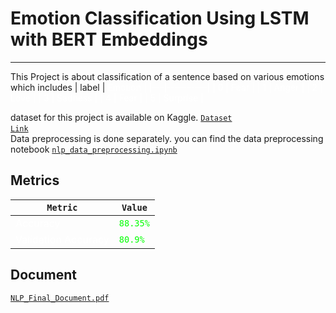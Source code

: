 # Emotion Classification Using LSTM with BERT Embeddings
---
This Project is about classification of a sentence based on various emotions which includes
| label | <p1 style="color:white">Emotion     |
|---|----------|
| 0 | <p1 style="color:white">Fear     |
| 1 | <p1 style="color:white">Anger    |
| 2 | <p1 style="color:white">Love     |
| 3 | <p1 style="color:white">Sadness  |
| 4 | <p1 style="color:white">Fear     |
| 5 | <p1 style="color:white">Surprise |

dataset for this project is available on Kaggle. <code><a href="https://www.kaggle.com/datasets/praveengovi/emotions-dataset-for-nlp">Dataset Link<a/></code>  
Data preprocessing is done separately. you can find the data preprocessing notebook  <code><a href="https://github.com/PrabhuKiran8790/NLP/blob/main/final-project/nlp_data_preprocessing.ipynb">nlp_data_preprocessing.ipynb</a></code>  


## Metrics

| <code>Metric</code>              | <code>Value</code>  |
|---------------------|--------|
| <p1 style="color:white">Accuracy            | <code><p1 style="color:lime">88.35%</code> |
| <p1 style="color:white">Validation Accuracy | <code><p1 style="color:lime">80.9%</code>  |

## Document

<code><a href="https://github.com/PrabhuKiran8790/NLP/blob/main/final-project/NLP_Final_Document.pdf">NLP_Final_Document.pdf<a/></code>
